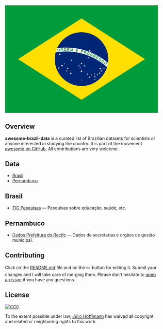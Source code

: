 <p align="center">
<img src="images/brazil-flag.png">
</p>

## Overview

**awesome-brazil-data** is a curated list of Brazilian datasets for scientists or anyone interested in studying the country. It is part of the movement [awesome on GitHub](https://github.com/sindresorhus/awesome). All contributions are very welcome.

## Data

- [Brasil](#brasil)
- [Pernambuco](#pernambuco)

## Brasil

- [TIC Pesquisas](http://cetic.br/pesquisas) &mdash; Pesquisas sobre educação, saúde, etc.

## Pernambuco

- [Dados Prefeitura do Recife](http://dados.recife.pe.gov.br) &mdash; Dados de secretarias e orgãos de gestão municipal.

## Contributing

Click on the [README.md](README.md) file and on the :pencil2: button for editing it. Submit your changes and I will take care of merging them. Please don't hesitate to [open an issue](https://github.com/juliohm/awesome-brazil-data/issues) if you have any questions.

## License

[![CC0](http://mirrors.creativecommons.org/presskit/buttons/88x31/svg/cc-zero.svg)](https://creativecommons.org/publicdomain/zero/1.0/)

To the extent possible under law, [Júlio Hoffimann](https://juliohm.github.io) has waived all copyright and related or neighboring rights to this work.
